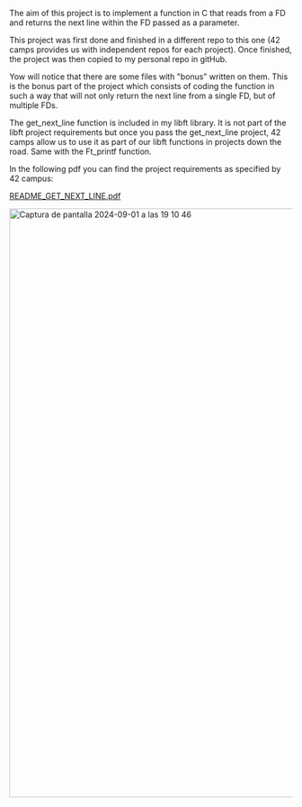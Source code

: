 The aim of this project is to implement a function in C that reads from a FD and returns the next line within the FD passed as a parameter.

This project was first done and finished in a different repo to this one (42 camps provides us with independent repos for each project). Once finished, the project was then copied to my personal repo in gitHub.

Yow will notice that there are some files with "bonus" written on them. This is the bonus part of the project which consists of coding the function in such a way that will not only return the next line from a single FD, but of multiple FDs. 

The get_next_line function is included in my libft library. It is not part of the libft project requirements but once you pass the get_next_line project, 42 camps allow us to use it as part of our libft functions in projects down the road. Same with the Ft_printf function.

In the following pdf you can find the project requirements as specified by 42 campus:

[README_GET_NEXT_LINE.pdf](https://github.com/Alvicina/Get_Next_Line/files/15310043/README_GET_NEXT_LINE.pdf)

<img width="1046" alt="Captura de pantalla 2024-09-01 a las 19 10 46" src="https://github.com/user-attachments/assets/d4b75d6f-181b-4cd5-8b67-4196abbd1701">
